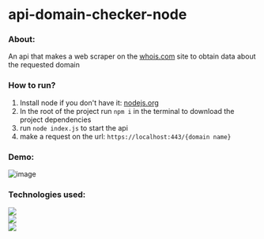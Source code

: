 # api-domain-checker-node

<h3>About:</h3>
<p>An api that makes a web scraper on the <a href="https://whois.com">whois.com</a> site to obtain data about the requested domain</p>

<h3>How to run?</h3>
<ol>
  <li>Install node if you don't have it: <a href="https://nodejs.org/">nodejs.org</a> </li>
  <li>In the root of the project run <code>npm i</code> in the terminal to download the project dependencies</li>
  <li>run <code>node index.js</code> to start the api</li>
  <li>make a request on the url:  <code>https://localhost:443/{domain name}</code></li>
</ol>

<h3>Demo:</h3>

![image](https://user-images.githubusercontent.com/53026536/213845951-22664a87-ae97-4c88-9bcd-70a9399b5697.png)

<h3>Technologies used:</h3>

<a href="https://nodejs.org/">
  <img src="https://img.shields.io/badge/Node.js-339933?style=for-the-badge&logo=nodedotjs&logoColor=white"/>
</a> <br/>

<a href="https://expressjs.com/">
  <img src="https://img.shields.io/badge/Express.js-000000?style=for-the-badge&logo=express&logoColor=white"/>
</a> <br/>

<a href="https://pptr.dev/">
  <img src="https://img.shields.io/badge/Puppeteer-40B5A4?style=for-the-badge&logo=Puppeteer&logoColor=white"/>
</a>

